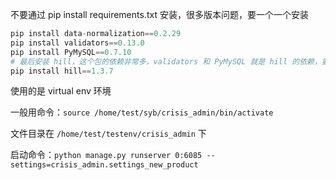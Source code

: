 
不要通过 pip install requirements.txt 安装，很多版本问题，要一个一个安装  

```python 
pip install data-normalization==0.2.29
pip install validators==0.13.0
pip install PyMySQL==0.7.10
# 最后安装 hill，这个包的依赖非常多，validators 和 PyMySQL 就是 hill 的依赖，要先装这两个包，要指定特定的版本      
pip install hill==1.3.7  
```


使用的是 virtual env 环境  

一般用命令：`source /home/test/syb/crisis_admin/bin/activate`  

文件目录在 `/home/test/testenv/crisis_admin` 下    

启动命令：`python manage.py runserver 0:6085 --settings=crisis_admin.settings_new_product`  

